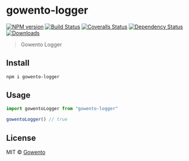 # gowento-logger

[![NPM version][npm-image]][npm-url]
[![Build Status][travis-image]][travis-url]
[![Coveralls Status][coveralls-image]][coveralls-url]
[![Dependency Status][depstat-image]][depstat-url]
[![Downloads][download-badge]][npm-url]

> Gowento Logger

## Install

```sh
npm i gowento-logger
```

## Usage

```js
import gowentoLogger from "gowento-logger"

gowentoLogger() // true
```

## License

MIT © [Gowento](https://www.gowento.com)

[npm-url]: https://npmjs.org/package/gowento-logger
[npm-image]: https://img.shields.io/npm/v/gowento-logger.svg?style=flat-square

[travis-url]: https://travis-ci.org/gowento/gowento-logger
[travis-image]: https://img.shields.io/travis/gowento/gowento-logger.svg?style=flat-square

[coveralls-url]: https://coveralls.io/r/gowento/gowento-logger
[coveralls-image]: https://img.shields.io/coveralls/gowento/gowento-logger.svg?style=flat-square

[depstat-url]: https://david-dm.org/gowento/gowento-logger
[depstat-image]: https://david-dm.org/gowento/gowento-logger.svg?style=flat-square

[download-badge]: http://img.shields.io/npm/dm/gowento-logger.svg?style=flat-square
